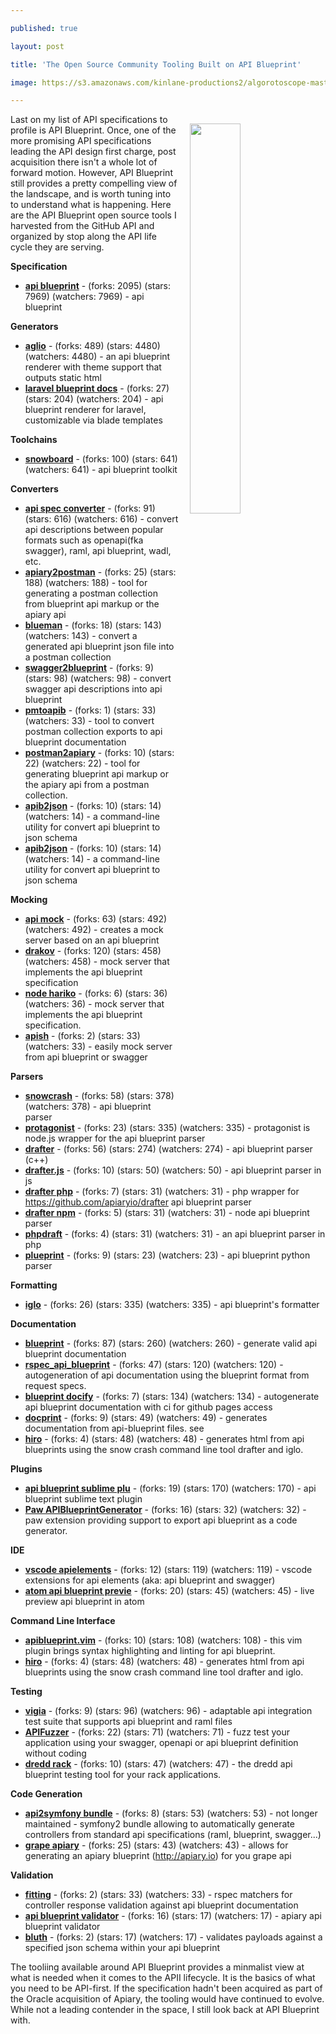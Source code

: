 ---
published: true
layout: post
title: 'The Open Source Community Tooling Built on API Blueprint'
image: https://s3.amazonaws.com/kinlane-productions2/algorotoscope-master/braceros-domingo-ulloa-docks-water-front.jpg
---
<p><img style="padding: 15px;" src="https://s3.amazonaws.com/kinlane-productions2/algorotoscope-master/braceros-domingo-ulloa-docks-water-front.jpg" alt="" width="40%" align="right" /> Last on my list of API specifications to profile is API Blueprint. Once, one of the more promising API specifications leading the API design first charge, post acquisition there isn't a whole lot of forward motion. However, API Blueprint still provides a pretty compelling view of the landscape, and is worth tuning into to understand what is happening. Here are the API Blueprint open source tools I harvested from the GitHub API and organized by stop along the API life cycle they are serving.</p>
<p><strong>Specification</strong></p>
<ul class="ak-ul">
<li> <a href="https://github.com/apiaryio/api-blueprint"><strong>api blueprint</strong></a>&nbsp;- (forks: 2095) (stars: 7969) (watchers: 7969) - api blueprint </li>
</ul>
<p><strong>Generators</strong></p>
<ul class="ak-ul">
<li> <a href="https://github.com/danielgtaylor/aglio"><strong>aglio</strong></a>&nbsp;- (forks: 489) (stars: 4480) (watchers: 4480) - an api blueprint renderer with theme support that outputs static html </li>
<li> <a href="https://github.com/M165437/laravel-blueprint-docs"><strong>laravel blueprint docs</strong></a>&nbsp;- (forks: 27) (stars: 204) (watchers: 204) - api blueprint renderer for laravel, customizable via blade templates </li>
</ul>
<p><strong>Toolchains</strong></p>
<ul class="ak-ul">
<li> <a href="https://github.com/bukalapak/snowboard"><strong>snowboard</strong></a>&nbsp;- (forks: 100) (stars: 641) (watchers: 641) - api blueprint toolkit </li>
</ul>
<p><strong>Converters</strong></p>
<ul class="ak-ul">
<li> <a href="https://github.com/LucyBot-Inc/api-spec-converter"><strong>api spec converter</strong></a>&nbsp;- (forks: 91) (stars: 616) (watchers: 616) - convert api descriptions between popular formats such as openapi(fka swagger), raml, api blueprint, wadl, etc. </li>
<li> <a href="https://github.com/thecopy/apiary2postman"><strong>apiary2postman</strong></a>&nbsp;- (forks: 25) (stars: 188) (watchers: 188) - tool for generating a postman collection from blueprint api markup or the apiary api </li>
<li> <a href="https://github.com/kielabokkie/blueman"><strong>blueman</strong></a>&nbsp;- (forks: 18) (stars: 143) (watchers: 143) - convert a generated api blueprint json file into a postman collection </li>
<li> <a href="https://github.com/apiaryio/swagger2blueprint"><strong>swagger2blueprint</strong></a>&nbsp;- (forks: 9) (stars: 98) (watchers: 98) - convert swagger api descriptions into api blueprint </li>
<li> <a href="https://github.com/PhillippOhlandt/pmtoapib"><strong>pmtoapib</strong></a>&nbsp;- (forks: 1) (stars: 33) (watchers: 33) - tool to convert postman collection exports to api blueprint documentation </li>
<li> <a href="https://github.com/p8ul/postman2apiary"><strong>postman2apiary</strong></a>&nbsp;- (forks: 10) (stars: 22) (watchers: 22) - tool for generating blueprint api markup or the apiary api from a postman collection. </li>
<li> <a href="https://github.com/slimapi/apib2json"><strong>apib2json</strong></a>&nbsp;- (forks: 10) (stars: 14) (watchers: 14) - a command-line utility for convert api blueprint to json schema </li>
<li> <a href="https://github.com/slimapi/apib2json"><strong>apib2json</strong></a>&nbsp;- (forks: 10) (stars: 14) (watchers: 14) - a command-line utility for convert api blueprint to json schema </li>
</ul>
<p><strong>Mocking</strong></p>
<ul class="ak-ul">
<li> <a href="https://github.com/localmed/api-mock"><strong>api mock</strong></a>&nbsp;- (forks: 63) (stars: 492) (watchers: 492) - creates a mock server based on an api blueprint </li>
<li> <a href="https://github.com/Aconex/drakov"><strong>drakov</strong></a>&nbsp;- (forks: 120) (stars: 458) (watchers: 458) - mock server that implements the api blueprint specification </li>
<li> <a href="https://github.com/rymizuki/node-hariko"><strong>node hariko</strong></a>&nbsp;- (forks: 6) (stars: 36) (watchers: 36) - mock server that implements the api blueprint specification. </li>
<li> <a href="https://github.com/JackuB/apish"><strong>apish</strong></a>&nbsp;- (forks: 2) (stars: 33) (watchers: 33) - easily mock server from api blueprint or swagger </li>
</ul>
<p><strong>Parsers</strong></p>
<ul class="ak-ul">
<li> <a href="https://github.com/apiaryio/snowcrash"><strong>snowcrash</strong></a>&nbsp;- (forks: 58) (stars: 378) (watchers: 378) - api blueprint parser </li>
<li> <a href="https://github.com/apiaryio/protagonist"><strong>protagonist</strong></a>&nbsp;- (forks: 23) (stars: 335) (watchers: 335) - protagonist is node.js wrapper for the api blueprint parser </li>
<li> <a href="https://github.com/apiaryio/drafter"><strong>drafter</strong></a>&nbsp;- (forks: 56) (stars: 274) (watchers: 274) - api blueprint parser (c++) </li>
<li> <a href="https://github.com/apiaryio/drafter.js"><strong>drafter.js</strong></a>&nbsp;- (forks: 10) (stars: 50) (watchers: 50) - api blueprint parser in js </li>
<li> <a href="https://github.com/hendrikmaus/drafter-php"><strong>drafter php</strong></a>&nbsp;- (forks: 7) (stars: 31) (watchers: 31) - php wrapper for <a href="https://github.com/apiaryio/drafter">https://github.com/apiaryio/drafter</a> api blueprint parser </li>
<li> <a href="https://github.com/apiaryio/drafter-npm"><strong>drafter npm</strong></a>&nbsp;- (forks: 5) (stars: 31) (watchers: 31) - node api blueprint parser </li>
<li> <a href="https://github.com/SMillerDev/phpdraft"><strong>phpdraft</strong></a>&nbsp;- (forks: 4) (stars: 31) (watchers: 31) - an api blueprint parser in php </li>
<li> <a href="https://github.com/vmarkovtsev/plueprint"><strong>plueprint</strong></a>&nbsp;- (forks: 9) (stars: 23) (watchers: 23) - api blueprint python parser </li>
</ul>
<p><strong>Formatting</strong></p>
<ul class="ak-ul">
<li> <a href="https://github.com/subosito/iglo"><strong>iglo</strong></a>&nbsp;- (forks: 26) (stars: 335) (watchers: 335) - api blueprint's formatter </li>
</ul>
<p><strong>Documentation</strong></p>
<ul class="ak-ul">
<li> <a href="https://github.com/dingo/blueprint"><strong>blueprint</strong></a>&nbsp;- (forks: 87) (stars: 260) (watchers: 260) - generate valid api blueprint documentation </li>
<li> <a href="https://github.com/calderalabs/rspec_api_blueprint"><strong>rspec_api_blueprint</strong></a>&nbsp;- (forks: 47) (stars: 120) (watchers: 120) - autogeneration of api documentation using the blueprint format from request specs. </li>
<li> <a href="https://github.com/kirkstrobeck/blueprint-docify"><strong>blueprint docify</strong></a>&nbsp;- (forks: 7) (stars: 134) (watchers: 134) - autogenerate api blueprint documentation with ci for github pages access </li>
<li> <a href="https://github.com/swathysubhash/docprint"><strong>docprint</strong></a>&nbsp;- (forks: 9) (stars: 49) (watchers: 49) - generates documentation from api-blueprint files. see </li>
<li> <a href="https://github.com/peterhellberg/hiro"><strong>hiro</strong></a>&nbsp;- (forks: 4) (stars: 48) (watchers: 48) - generates html from api blueprints using the snow crash command line tool drafter and iglo. </li>
</ul>
<p><strong>Plugins</strong></p>
<ul class="ak-ul">
<li> <a href="https://github.com/apiaryio/api-blueprint-sublime-plugin"><strong>api blueprint sublime plu</strong></a>&nbsp;- (forks: 19) (stars: 170) (watchers: 170) - api blueprint sublime text plugin </li>
<li> <a href="https://github.com/apiaryio/Paw-APIBlueprintGenerator"><strong>Paw APIBlueprintGenerator</strong></a>&nbsp;- (forks: 16) (stars: 32) (watchers: 32) - paw extension providing support to export api blueprint as a code generator. </li>
</ul>
<p><strong>IDE</strong></p>
<ul class="ak-ul">
<li> <a href="https://github.com/XVincentX/vscode-apielements"><strong>vscode apielements</strong></a>&nbsp;- (forks: 12) (stars: 119) (watchers: 119) - vscode extensions for api elements (aka: api blueprint and swagger) </li>
<li> <a href="https://github.com/danielgtaylor/atom-api-blueprint-preview"><strong>atom api blueprint previe</strong></a>&nbsp;- (forks: 20) (stars: 45) (watchers: 45) - live preview api blueprint in atom </li>
</ul>
<p><strong>Command Line Interface</strong></p>
<ul class="ak-ul">
<li> <a href="https://github.com/kylef/apiblueprint.vim"><strong>apiblueprint.vim</strong></a>&nbsp;- (forks: 10) (stars: 108) (watchers: 108) - this vim plugin brings syntax highlighting and linting for api blueprint. </li>
<li> <a href="https://github.com/peterhellberg/hiro"><strong>hiro</strong></a>&nbsp;- (forks: 4) (stars: 48) (watchers: 48) - generates html from api blueprints using the snow crash command line tool drafter and iglo. </li>
</ul>
<p><strong>Testing</strong></p>
<ul class="ak-ul">
<li> <a href="https://github.com/nogates/vigia"><strong>vigia</strong></a>&nbsp;- (forks: 9) (stars: 96) (watchers: 96) - adaptable api integration test suite that supports api blueprint and raml files </li>
<li> <a href="https://github.com/KissPeter/APIFuzzer"><strong>APIFuzzer</strong></a>&nbsp;- (forks: 22) (stars: 71) (watchers: 71) - fuzz test your application using your swagger, openapi or api blueprint definition without coding </li>
<li> <a href="https://github.com/gonzalo-bulnes/dredd-rack"><strong>dredd rack</strong></a>&nbsp;- (forks: 10) (stars: 47) (watchers: 47) - the dredd api blueprint testing tool for your rack applications. </li>
</ul>
<p><strong>Code Generation</strong></p>
<ul class="ak-ul">
<li> <a href="https://github.com/creads/api2symfony-bundle"><strong>api2symfony bundle</strong></a>&nbsp;- (forks: 8) (stars: 53) (watchers: 53) - not longer maintained - symfony2 bundle allowing to automatically generate controllers from standard api specifications (raml, blueprint, swagger...) </li>
<li> <a href="https://github.com/technekes/grape-apiary"><strong>grape apiary</strong></a>&nbsp;- (forks: 25) (stars: 43) (watchers: 43) - allows for generating an apiary blueprint (<a href="http://apiary.io">http://apiary.io</a>) for you grape api </li>
</ul>
<p><strong>Validation</strong></p>
<ul class="ak-ul">
<li> <a href="https://github.com/funbox/fitting"><strong>fitting</strong></a>&nbsp;- (forks: 2) (stars: 33) (watchers: 33) - rspec matchers for controller response validation against api blueprint documentation </li>
<li> <a href="https://github.com/JakubOnderka/api-blueprint-validator"><strong>api blueprint validator</strong></a>&nbsp;- (forks: 16) (stars: 17) (watchers: 17) - apiary api blueprint validator </li>
<li> <a href="https://github.com/stefanpearson/bluth"><strong>bluth</strong></a>&nbsp;- (forks: 2) (stars: 17) (watchers: 17) - validates payloads against a specified json schema within your api blueprint </li>
</ul>
<p>The tooliing available around API Blueprint provides a minmalist view at what is needed when it comes to the APII lifecycle. It is the basics of what you need to be API-first. If the specification hadn't been acquired as part of the Oracle acquisition of Apiary, the tooling would have continued to evolve. While not a leading contender in the space, I still look back at API Blueprint with.</p>
